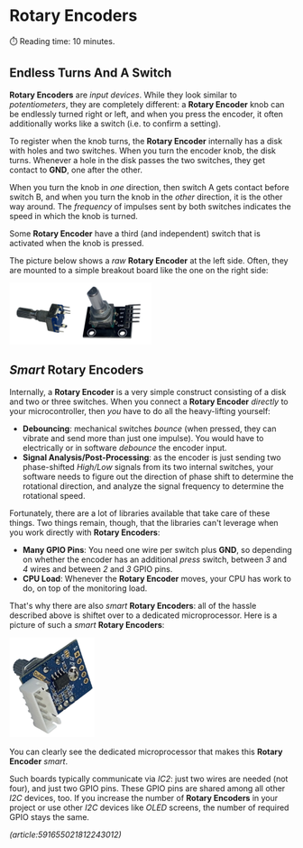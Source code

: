 ﻿# Rotary Encoders
:stopwatch: Reading time: 10 minutes.

## Endless Turns And A Switch

**Rotary Encoders** are *input devices*. While they look similar to *potentiometers*, they are completely different: a **Rotary Encoder** knob can be endlessly turned right or left, and when you press the encoder, it often additionally works like a switch (i.e. to confirm a setting).

To register when the knob turns, the **Rotary Encoder** internally has a disk with holes and two switches. When you turn the encoder knob, the disk turns. Whenever a hole in the disk passes the two switches, they get contact to **GND**, one after the other.

When you turn the knob in *one* direction, then switch A gets contact before switch B, and when you turn the knob in the *other* direction, it is the other way around. The *frequency* of impulses sent by both switches indicates the speed in which the knob is turned.

Some **Rotary Encoder** have a third (and independent) switch that is activated when the knob is pressed.

The picture below shows a *raw* **Rotary Encoder** at the left side. Often, they are mounted to a simple breakout board like the one on the right side:

<img src="images/rawRotaryEncoders.png" width="50%" height="50%" />

## *Smart* **Rotary Encoders** 
Internally, a **Rotary Encoder** is a very simple construct consisting of a disk and two or three switches. When you connect a **Rotary Encoder** *directly* to your microcontroller, then *you* have to do all the heavy-lifting yourself:

* **Debouncing**: mechanical switches *bounce* (when pressed, they can vibrate and send more than just one impulse). You would have to electrically or in software *debounce* the encoder input.
* **Signal Analysis/Post-Processing**: as the encoder is just sending two phase-shifted *High/Low* signals from its two internal switches, your software needs to figure out the direction of phase shift to determine the rotational direction, and analyze the signal frequency to determine the rotational speed.

Fortunately, there are a lot of libraries available that take care of these things. Two things remain, though, that the libraries can't leverage when you work directly with **Rotary Encoders**:

* **Many GPIO Pins**: You need one wire per switch plus **GND**, so depending on whether the encoder has an additional *press* switch, between *3* and *4* wires and between *2* and *3* GPIO pins.
* **CPU Load**: Whenever the **Rotary Encoder** moves, your CPU has work to do, on top of the monitoring load.

That's why there are also *smart* **Rotary Encoders**: all of the hassle described above is shiftet over to a dedicated microprocessor. Here is a picture of such a *smart* **Rotary Encoders**:

<img src="images/RotaryEncoder_Smart.png" width="30%" height="30%" />

You can clearly see the dedicated microprocessor that makes this **Rotary Encoder** *smart*.

Such boards typically communicate via *IC2*: just two wires are needed (not four), and just two GPIO pins. These GPIO pins are shared among all other *I2C* devices, too. If you increase the number of **Rotary Encoders** in your project or use other *I2C* devices like *OLED* screens, the number of required GPIO stays the same.

*(article:591655021812243012)*
